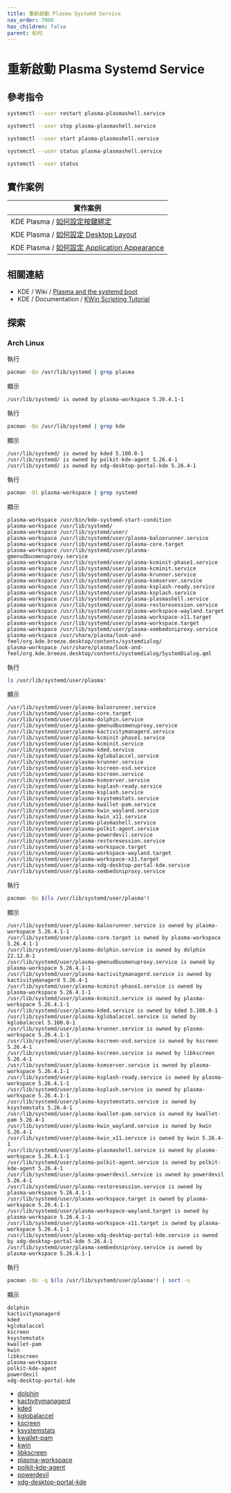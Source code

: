 ```yaml
---
title: 重新啟動 Plasma Systemd Service
nav_order: 7000
has_children: false
parent: 如何
---
```



# 重新啟動 Plasma Systemd Service


## 參考指令

``` sh
systemctl --user restart plasma-plasmashell.service
```

``` sh
systemctl --user stop plasma-plasmashell.service

systemctl --user start plasma-plasmashell.service
```

``` sh
systemctl --user status plasma-plasmashell.service
```

``` sh
systemctl --user status
```

## 實作案例

| 實作案例 |
| --- |
| KDE Plasma / [如何設定按鍵綁定](https://samwhelp.github.io/note-about-kde/read/howto/config-keybind-by-command.html) |
| KDE Plasma / [如何設定 Desktop Layout](https://samwhelp.github.io/note-about-kde/read/howto/config-desktop-layout-by-command.html) |
| KDE Plasma / [如何設定 Application Appearance ](https://samwhelp.github.io/note-about-kde/read/howto/config-application-appearance-by-command.html) |


## 相關連結

* KDE / Wiki / [Plasma and the systemd boot](https://invent.kde.org/plasma/plasma-workspace/-/wikis/Plasma-and-the-systemd-boot)
* KDE / Documentation / [KWin Scripting Tutorial](https://develop.kde.org/docs/extend/plasma/kwin/)


## 探索


### Arch Linux


執行

``` sh
pacman -Qo /usr/lib/systemd | grep plasma
```

顯示

```
/usr/lib/systemd/ is owned by plasma-workspace 5.26.4.1-1
```


執行

``` sh
pacman -Qo /usr/lib/systemd | grep kde
```

顯示

```
/usr/lib/systemd/ is owned by kded 5.100.0-1
/usr/lib/systemd/ is owned by polkit-kde-agent 5.26.4-1
/usr/lib/systemd/ is owned by xdg-desktop-portal-kde 5.26.4-1
```


執行

``` sh
pacman -Ql plasma-workspace | grep systemd
```

顯示

```
plasma-workspace /usr/bin/kde-systemd-start-condition
plasma-workspace /usr/lib/systemd/
plasma-workspace /usr/lib/systemd/user/
plasma-workspace /usr/lib/systemd/user/plasma-baloorunner.service
plasma-workspace /usr/lib/systemd/user/plasma-core.target
plasma-workspace /usr/lib/systemd/user/plasma-gmenudbusmenuproxy.service
plasma-workspace /usr/lib/systemd/user/plasma-kcminit-phase1.service
plasma-workspace /usr/lib/systemd/user/plasma-kcminit.service
plasma-workspace /usr/lib/systemd/user/plasma-krunner.service
plasma-workspace /usr/lib/systemd/user/plasma-ksmserver.service
plasma-workspace /usr/lib/systemd/user/plasma-ksplash-ready.service
plasma-workspace /usr/lib/systemd/user/plasma-ksplash.service
plasma-workspace /usr/lib/systemd/user/plasma-plasmashell.service
plasma-workspace /usr/lib/systemd/user/plasma-restoresession.service
plasma-workspace /usr/lib/systemd/user/plasma-workspace-wayland.target
plasma-workspace /usr/lib/systemd/user/plasma-workspace-x11.target
plasma-workspace /usr/lib/systemd/user/plasma-workspace.target
plasma-workspace /usr/lib/systemd/user/plasma-xembedsniproxy.service
plasma-workspace /usr/share/plasma/look-and-feel/org.kde.breeze.desktop/contents/systemdialog/
plasma-workspace /usr/share/plasma/look-and-feel/org.kde.breeze.desktop/contents/systemdialog/SystemDialog.qml
```


執行

``` sh
ls /usr/lib/systemd/user/plasma*
```

顯示

```
/usr/lib/systemd/user/plasma-baloorunner.service
/usr/lib/systemd/user/plasma-core.target
/usr/lib/systemd/user/plasma-dolphin.service
/usr/lib/systemd/user/plasma-gmenudbusmenuproxy.service
/usr/lib/systemd/user/plasma-kactivitymanagerd.service
/usr/lib/systemd/user/plasma-kcminit-phase1.service
/usr/lib/systemd/user/plasma-kcminit.service
/usr/lib/systemd/user/plasma-kded.service
/usr/lib/systemd/user/plasma-kglobalaccel.service
/usr/lib/systemd/user/plasma-krunner.service
/usr/lib/systemd/user/plasma-kscreen-osd.service
/usr/lib/systemd/user/plasma-kscreen.service
/usr/lib/systemd/user/plasma-ksmserver.service
/usr/lib/systemd/user/plasma-ksplash-ready.service
/usr/lib/systemd/user/plasma-ksplash.service
/usr/lib/systemd/user/plasma-ksystemstats.service
/usr/lib/systemd/user/plasma-kwallet-pam.service
/usr/lib/systemd/user/plasma-kwin_wayland.service
/usr/lib/systemd/user/plasma-kwin_x11.service
/usr/lib/systemd/user/plasma-plasmashell.service
/usr/lib/systemd/user/plasma-polkit-agent.service
/usr/lib/systemd/user/plasma-powerdevil.service
/usr/lib/systemd/user/plasma-restoresession.service
/usr/lib/systemd/user/plasma-workspace.target
/usr/lib/systemd/user/plasma-workspace-wayland.target
/usr/lib/systemd/user/plasma-workspace-x11.target
/usr/lib/systemd/user/plasma-xdg-desktop-portal-kde.service
/usr/lib/systemd/user/plasma-xembedsniproxy.service
```


執行

``` sh
pacman -Qo $(ls /usr/lib/systemd/user/plasma*)
```

顯示

```
/usr/lib/systemd/user/plasma-baloorunner.service is owned by plasma-workspace 5.26.4.1-1
/usr/lib/systemd/user/plasma-core.target is owned by plasma-workspace 5.26.4.1-1
/usr/lib/systemd/user/plasma-dolphin.service is owned by dolphin 22.12.0-1
/usr/lib/systemd/user/plasma-gmenudbusmenuproxy.service is owned by plasma-workspace 5.26.4.1-1
/usr/lib/systemd/user/plasma-kactivitymanagerd.service is owned by kactivitymanagerd 5.26.4-1
/usr/lib/systemd/user/plasma-kcminit-phase1.service is owned by plasma-workspace 5.26.4.1-1
/usr/lib/systemd/user/plasma-kcminit.service is owned by plasma-workspace 5.26.4.1-1
/usr/lib/systemd/user/plasma-kded.service is owned by kded 5.100.0-1
/usr/lib/systemd/user/plasma-kglobalaccel.service is owned by kglobalaccel 5.100.0-1
/usr/lib/systemd/user/plasma-krunner.service is owned by plasma-workspace 5.26.4.1-1
/usr/lib/systemd/user/plasma-kscreen-osd.service is owned by kscreen 5.26.4-1
/usr/lib/systemd/user/plasma-kscreen.service is owned by libkscreen 5.26.4-1
/usr/lib/systemd/user/plasma-ksmserver.service is owned by plasma-workspace 5.26.4.1-1
/usr/lib/systemd/user/plasma-ksplash-ready.service is owned by plasma-workspace 5.26.4.1-1
/usr/lib/systemd/user/plasma-ksplash.service is owned by plasma-workspace 5.26.4.1-1
/usr/lib/systemd/user/plasma-ksystemstats.service is owned by ksystemstats 5.26.4-1
/usr/lib/systemd/user/plasma-kwallet-pam.service is owned by kwallet-pam 5.26.4-1
/usr/lib/systemd/user/plasma-kwin_wayland.service is owned by kwin 5.26.4-1
/usr/lib/systemd/user/plasma-kwin_x11.service is owned by kwin 5.26.4-1
/usr/lib/systemd/user/plasma-plasmashell.service is owned by plasma-workspace 5.26.4.1-1
/usr/lib/systemd/user/plasma-polkit-agent.service is owned by polkit-kde-agent 5.26.4-1
/usr/lib/systemd/user/plasma-powerdevil.service is owned by powerdevil 5.26.4-1
/usr/lib/systemd/user/plasma-restoresession.service is owned by plasma-workspace 5.26.4.1-1
/usr/lib/systemd/user/plasma-workspace.target is owned by plasma-workspace 5.26.4.1-1
/usr/lib/systemd/user/plasma-workspace-wayland.target is owned by plasma-workspace 5.26.4.1-1
/usr/lib/systemd/user/plasma-workspace-x11.target is owned by plasma-workspace 5.26.4.1-1
/usr/lib/systemd/user/plasma-xdg-desktop-portal-kde.service is owned by xdg-desktop-portal-kde 5.26.4-1
/usr/lib/systemd/user/plasma-xembedsniproxy.service is owned by plasma-workspace 5.26.4.1-1
```


執行

``` sh
pacman -Qo -q $(ls /usr/lib/systemd/user/plasma*) | sort -u
```

顯示

```
dolphin
kactivitymanagerd
kded
kglobalaccel
kscreen
ksystemstats
kwallet-pam
kwin
libkscreen
plasma-workspace
polkit-kde-agent
powerdevil
xdg-desktop-portal-kde
```


* [dolphin](https://archlinux.org/packages/extra/x86_64/dolphin/)
* [kactivitymanagerd](https://archlinux.org/packages/extra/x86_64/kactivitymanagerd/)
* [kded](https://archlinux.org/packages/extra/x86_64/kded/)
* [kglobalaccel](https://archlinux.org/packages/extra/x86_64/kglobalaccel/)
* [kscreen](https://archlinux.org/packages/extra/x86_64/kscreen/)
* [ksystemstats](https://archlinux.org/packages/extra/x86_64/ksystemstats/)
* [kwallet-pam](https://archlinux.org/packages/extra/x86_64/kwallet-pam/)
* [kwin](https://archlinux.org/packages/extra/x86_64/kwin/)
* [libkscreen](https://archlinux.org/packages/extra/x86_64/libkscreen/)
* [plasma-workspace](https://archlinux.org/packages/extra/x86_64/plasma-workspace/)
* [polkit-kde-agent](https://archlinux.org/packages/extra/x86_64/polkit-kde-agent/)
* [powerdevil](https://archlinux.org/packages/extra/x86_64/powerdevil/)
* [xdg-desktop-portal-kde](https://archlinux.org/packages/extra/x86_64/xdg-desktop-portal-kde/)
